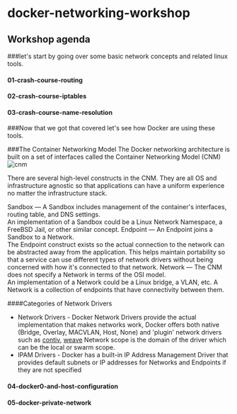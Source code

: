 docker-networking-workshop
===
## Workshop agenda

###let's start by going over some basic network concepts and related linux tools.
#### 01-crash-course-routing
#### 02-crash-course-iptables
#### 03-crash-course-name-resolution

###Now that we got that covered let's see how Docker are using these tools. 

###The Container Networking Model
The Docker networking architecture is built on a set of interfaces called the Container Networking Model (CNM)
![cnm]("https://github.com/docker/labs/raw/master/networking/concepts/img/cnm.png")

There are several high-level constructs in the CNM. They are all OS and infrastructure agnostic so that applications can have a uniform experience no matter the infrastructure stack.

Sandbox — A Sandbox includes management of the container's interfaces, routing table, and DNS settings.  
An implementation of a Sandbox could be a Linux Network Namespace, a FreeBSD Jail, or other similar concept.
Endpoint — An Endpoint joins a Sandbox to a Network.  
The Endpoint construct exists so the actual connection to the network can be abstracted away from the application. 
This helps maintain portability so that a service can use different types of network drivers without being concerned with how it's connected to that network.
Network — The CNM does not specify a Network in terms of the OSI model.   
An implementation of a Network could be a Linux bridge, a VLAN, etc. 
A Network is a collection of endpoints that have connectivity between them.

####Categories of Network Drivers
* Network Drivers - Docker Network Drivers provide the actual implementation that makes networks work, 
Docker offers both native (Bridge, Overlay, MACVLAN, Host, None) and 'plugin' network drivers such as [contiv]('http://contiv.github.io/'), [weave]("https://www.weave.works/docs/net/latest/introducing-weave/")
Network scope is the domain of the driver which can be the local or swarm scope.
* IPAM Drivers -  Docker has a built-in IP Address Management Driver that provides default subnets or IP addresses for Networks and Endpoints if they are not specified


#### 04-docker0-and-host-configuration


#### 05-docker-private-network